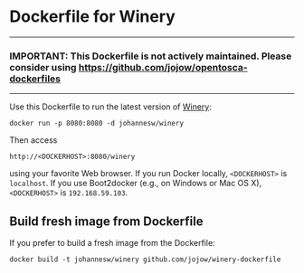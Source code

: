 # Dockerfile for Winery

----

### IMPORTANT: This Dockerfile is not actively maintained. Please consider using https://github.com/jojow/opentosca-dockerfiles

----

Use this Dockerfile to run the latest version of [Winery](http://www.eclipse.org/proposals/soa.winery):

    docker run -p 8080:8080 -d johannesw/winery

Then access

    http://<DOCKERHOST>:8080/winery

using your favorite Web browser. If you run Docker locally, `<DOCKERHOST>` is `localhost`. If you use Boot2docker (e.g., on Windows or Mac OS X), `<DOCKERHOST>` is `192.168.59.103`.

## Build fresh image from Dockerfile

If you prefer to build a fresh image from the Dockerfile:

    docker build -t johannesw/winery github.com/jojow/winery-dockerfile
